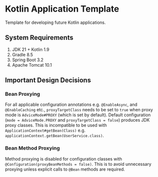 # Kotlin Application Template
Template for developing future Kotlin applications.

## System Requirements

1. JDK 21 + Kotlin 1.9
2. Gradle 8.5
3. Spring Boot 3.2
4. Apache Tomcat 10.1

## Important Design Decisions

### Bean Proxying

For all applicable configuration annotations e.g. `@EnableAsync`, and `@EnableCaching` etc.,
`proxyTargetClass` needs to be set to `true` when proxy mode is `AdviceMode#PROXY` (which is set by default).
Default configuration (`mode = AdviceMode.PROXY` and `proxyTargetClass = false`) produces JDK proxy classes.
This is incompatible to be used with `ApplicationContext#getBean(Class)` e.g. `applicationContext.getBean(UserService.class)`.

### Bean Method Proxying

Method proxying is disabled for configuration classes with `@Configuration(proxyBeanMethods = false)`.
This is to avoid unnecessary proxying unless explicit calls to `@Bean` methods are required.  